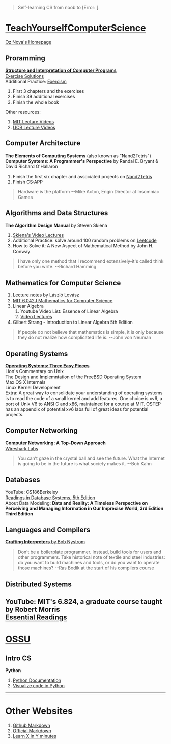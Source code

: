 > Self-learning CS from noob to [Error: ].  
# [TeachYourselfComputerScience](https://teachyourselfcs.com/)
[Oz Nova's Homepage](https://ozwrites.com/)
## Proramming
[**Structure and Interpretation of Computer Programs**](https://sarabander.github.io/sicp/html/index.xhtml)  
[Exercise Solutions](http://community.schemewiki.org/?SICP-Solutions)  
Additional Practice: [Exercism](https://exercism.org/)
1. First 3 chapters and the exercises  
2. Finish 39 additional exercises
3. Finish the whole book  

Other resources:  
1. [MIT Lecture Videos](https://ocw.mit.edu/courses/6-001-structure-and-interpretation-of-computer-programs-spring-2005/video_galleries/video-lectures/)
2. [UCB Lecture Videos](https://archive.org/details/ucberkeley-webcast-PL3E89002AA9B9879E?sort=titleSorter)
## Computer Architecture
**The Elements of Computing Systems** (also known as "Nand2Tetris")  
**Computer Systems: A Programmer's Perspective** by Randal E. Bryant & David Richard O'Hallaron  
1. Finish the first six chapter and associated projects on [Nand2Tetris](https://www.nand2tetris.org)  
2. Finish CS:APP
> Hardware is the platform --Mike Acton, Engin Director at Insomniac Games
## Algorithms and Data Structures
**The Algorithm Design Manual** by Steven Skiena  
1. [Skiena's Video Lectures](https://www3.cs.stonybrook.edu/~skiena/373/videos/)  
2. Additional Practice: solve around 100 random problems on [Leetcode](https://leetcode.com/)  
3. How to Solve it: A New Aspect of Mathematical Method by John H. Conway
> I have only one method that I recommend extensively-it's called think before you write. --Richard Hamming
## Mathematics for Computer Science
1. [Lecture notes](https://cims.nyu.edu/~regev/teaching/discrete_math_fall_2005/dmbook.pdf) by László Lovász 
2. [MIT 6.042J Mathematics for Computer Science](https://ocw.mit.edu/courses/6-042j-mathematics-for-computer-science-spring-2015/)
3. Linear Algebra
	1. Youtube Video List: Essence of Linear Algebra
	2. [Video Lectures](https://ocw.mit.edu/courses/18-06sc-linear-algebra-fall-2011/)
 3. Gilbert Strang - Introduction to Linear Algebra 5th Edition
> If people do not believe that mathematics is simple, it is only because they do not realize how complicated life is. --John von Neuman
## Operating Systems
[**Operating Systems: Three Easy Pieces**](https://pages.cs.wisc.edu/~remzi/OSTEP/)  
Lion's Commentary on Unix  
The Design and Implemntation of the FreeBSD Operating System  
Max OS X Internals  
Linux Kernel Development  
Extra: A great way to consolidate your understanding of operating systems is to read the code of a small kernel and add features. One choice is xv6, a port of Unix V6 to ANSI C and x86, maintained for a course at MIT. OSTEP has an appendix of potential xv6 labs full of great ideas for potential projects.  
## Computer Networking
**Computer Networking: A Top-Down Approach**  
[Wireshark Labs](https://gaia.cs.umass.edu/kurose_ross/wireshark.php)
> You can’t gaze in the crystal ball and see the future. What the Internet is going to be in the future is what society makes it. --Bob Kahn
## Databases
YouTube: CS186Berkeley  
[Readings in Database Systems, 5th Edition](http://www.redbook.io/)  
About Data Modeling: **Data and Reality: A Timeless Perspective on Perceiving and Managing Information in Our Imprecise World, 3rd Edition Third Edition**  
## Languages and Compilers
[**Crafting Interpreters** by Bob Nystrom](https://craftinginterpreters.com/contents.html)  
> Don’t be a boilerplate programmer. Instead, build tools for users and other programmers. Take historical note of textile and steel industries: do you want to build machines and tools, or do you want to operate those machines? --Ras Bodik at the start of his compilers course  
## Distributed Systems
YouTube: MIT's 6.824, a graduate course taught by Robert Morris  
[Essential Readings](http://dsrg.pdos.csail.mit.edu/papers/)  
---
# [OSSU](https://github.com/ossu/computer-science)
## Intro CS
**Python** 
1. [Python Documentation](https://docs.python.org/3/)  
2. [Visualize code in Python](https://pythontutor.com/visualize.html)
---
# Other Websites
1. [Github Markdown](https://docs.github.com/en/get-started/writing-on-github)
2. [Official Markdown](https://www.markdownguide.org/)
3. [Learn X in Y minutes](https://learnxinyminutes.com/)